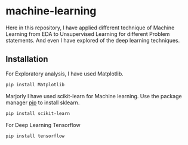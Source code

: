# machine-learning

Here in this repository, I have applied different technique of Machine Learning from EDA to Unsupervised Learning for different Problem statements. And even I have explored of the deep learning techniques.

## Installation
For Exploratory analysis, I have used Matplotlib.
```bash
pip install Matplotlib

```
Marjorly I have used scikit-learn for Machine learning.
Use the package manager [pip](https://pip.pypa.io/en/stable/) to install sklearn.

```bash
pip install scikit-learn

```
For Deep Learning Tensorflow

```bash
pip install tensorflow

```

